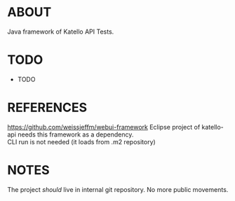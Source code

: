 ABOUT
=====
Java framework of Katello API Tests.

TODO
====
 * TODO

REFERENCES
==========
https://github.com/weissjeffm/webui-framework
Eclipse project of katello-api needs this framework as a dependency.  
CLI run is not needed (it loads from .m2 repository)

NOTES
=====

 The project *should* live in internal git repository. No more public movements.
